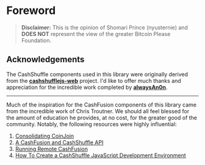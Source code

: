 # Foreword

> __Disclaimer:__ This is the opinion of Shomari Prince (nyusternie) and __DOES NOT__ represent the view of the greater Bitcoin Please Foundation.

## Acknowledgements

The CashShuffle components used in this library were originally derived from the __[cashshufflejs-web](https://github.com/alwaysAn0n/cashshufflejs-web)__ project. I'd like to offer much thanks and appreciation for the incredible work completed by __[alwaysAn0n](https://github.com/alwaysAn0n)__.

---

Much of the inspiration for the CashFusion components of this library came from the incredible work of Chris Troutner. We should all feel blessed for the amount of education he provides, at no cost, for the greater good of the community. Notably, the following resources were highly influential:

1. [Consolidating CoinJoin](https://www.youtube.com/watch?v=LqqRR4Kfr-M)
2. [A CashFusion and CashShuffle API](https://www.youtube.com/watch?v=nv0WMb24e0M)
3. [Running Remote CashFusion](https://www.youtube.com/watch?v=vmIcL_xtjW4)
4. [How To Create a CashShuffle JavaScript Development Environment](https://www.youtube.com/watch?v=NQs1RasahRI)
